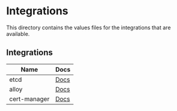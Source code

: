 # Integrations

This directory contains the values files for the integrations that are available.

## Integrations

| Name | Docs |
|------|------|
| etcd | [Docs](./etcd.md) |
| alloy | [Docs](./alloy.md) |
| cert-manager | [Docs](./cert-manager.md) |
